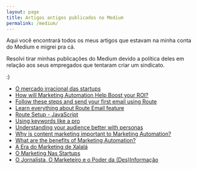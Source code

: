 ```yaml
---
layout: page
title: Artigos antigos publicados no Medium
permalink: /medium/
---
```

Aqui você encontrará todos os meus artigos que estavam na minha conta do Medium e migrei pra cá. 

Resolvi tirar minhas publicações do Medium devido a política deles em relação aos seus empregados que tentaram criar um sindicato.

:)

<ul>
  <li>
    <a href="/medium/o-mercado-irracional-das-startups/">O mercado irracional das startups</a>
  </li>
  <li>
    <a href="/medium/how-will-marketing-automation-help-boost-your-roi/">How will Marketing Automation Help Boost your ROI?</a>
  </li>
  <li>
    <a href="/medium/follow-these-steps-and-send-your-first-email-using-route/">Follow these steps and send your first email using Route</a>
  </li>
  <li>
    <a href="/medium/learn-everything-about-route-email-feature/">Learn everything about Route Email feature</a>
  </li>
  <li>
    <a href="/medium/route-setup-javascript/">Route Setup - JavaScript</a>
  </li>
  <li>
    <a href="/medium/using-keywords-like-a-pro/">Using keywords like a pro</a>
  </li>
  <li>
    <a href="/medium/understanding-your-audience-better-with-personas/">Understanding your audience better with personas</a>
  </li>
  <li>
    <a href="/medium/why-is-content-marketing-important-to-marketing-automation/">Why is content marketing important to Marketing Automation?</a>
  </li>
  <li>
    <a href="/medium/what-are-the-benefits-of-marketing-automation/">What are the benefits of Marketing Automation?</a>
  </li>
  <li>
    <a href="/medium/a-era-do-marketing-de-xalala/">A Era do Marketing de Xalalá</a>
  </li>
  <li>
    <a href="/medium/o-marketing-nas-startups/">O Marketing Nas Startups</a>
  </li>
  <li>
    <a href="/medium/o-jornalista-o-marketeiro-e-o-poder-da-des-informacao/">O Jornalista, O Marketeiro e o Poder da (Des)Informação</a>
  </li>
</ul>